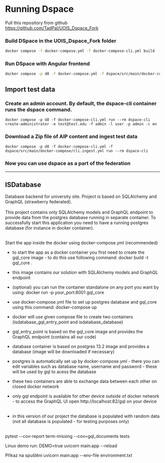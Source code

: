 # Running Dspace

Pull this repository from github <a>https://github.com/TadPal/UOIS_Dspace_Fork

### Build DSpace in the UOIS_Dspace_Fork folder
```bash
docker compose -f docker-compose.yml -f docker-compose-cli.yml build
```

### Run DSpace with Angular frontend
```bash
docker compose -p d8 -f docker-compose.yml -f dspace/src/main/docker-compose/docker-compose-angular.yml up -d
```

## Import test data
### Create an admin account.  By default, the dspace-cli container runs the dspace command.
```
docker compose -p d8 -f docker-compose-cli.yml run --rm dspace-cli create-administrator -e test@test.edu -f admin -l user -p admin -c en
```

### Download a Zip file of AIP content and ingest test data
```
docker compose -p d8 -f docker-compose-cli.yml -f dspace/src/main/docker-compose/cli.ingest.yml run --rm dspace-cli
```

### Now you can use dspace as a part of the federation
---

## ISDatabase

Database backend for university site. Project is based on SQLAlchemy and GraphQL (strawberry federated).
<br/><br/>
This project contains only SQLAlchemy models and GraphQL endpoint to provide data from the postgres database running in separate container. To successfully start this application you need to have a running postgres database (for instance in docker container).
<br/><br/>

Start the app inside the docker using docker-compose.yml (recommended)

- to start the app as a docker container you first need to create the gql_core image - to do this use following command:
  docker build -t gql_core .
- this image contains our solution with SQLAlchemy models and GraphQL endpoint
- (optional) you can run the container standalone on any port you want by using: docker run -p your_port:8001 gql_core
- use docker-compose.yml file to set up postgres database and gql_core using this command:
  docker-compose up
- docker will use given compose file to create two containers (isdatabase_gql_entry_point and isdatabase_database)
- gql_entry_point is based on the gql_core image and provides the GraphQL endpoint (contains all our code)
- database container is based on postgres 13.2 image and provides a database (image will be downloaded if necessary)
- postgres is automatically set up by docker-compose.yml - there you can edit variables such as database name, username and password - these will be used by gql to acess the database
- these two containers are able to exchange data between each other on closed docker network
- only gql endpoint is available for other device outside of docker network - to access the GraphQL UI open http://localhost:82/gql on your device
  <br/><br/>

- in this version of our project the database is populated with random data (not all database is populated - for testing purposes only)
  <br/><br/>

pytest --cov-report term-missing --cov=gql_documents tests

Linux demo run:
DEMO=true uvicorn main:app --reload

Příkaz na spuštění
uvicorn main:app --env-file environment.txt